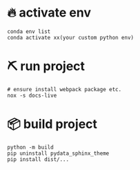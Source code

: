 # 🔥 activate env

```
conda env list
conda activate xx(your custom python env)
```

# ⛏️ run project
```
# ensure install webpack package etc.
nox -s docs-live 
```

# 📦 build project
```
python -m build
pip uninstall pydata_sphinx_theme
pip install dist/...
```